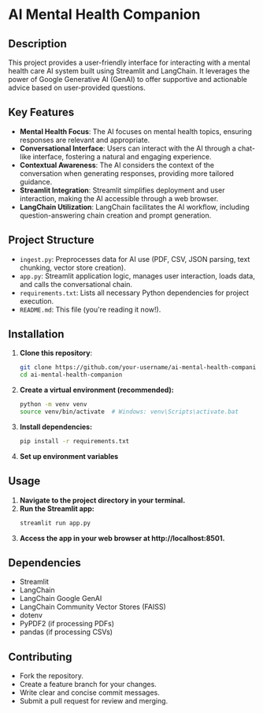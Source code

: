 # AI Mental Health Companion

## Description

This project provides a user-friendly interface for interacting with a mental health care AI system built using Streamlit and LangChain. It leverages the power of Google Generative AI (GenAI) to offer supportive and actionable advice based on user-provided questions.

## Key Features

- **Mental Health Focus**: The AI focuses on mental health topics, ensuring responses are relevant and appropriate.
- **Conversational Interface**: Users can interact with the AI through a chat-like interface, fostering a natural and engaging experience.
- **Contextual Awareness**: The AI considers the context of the conversation when generating responses, providing more tailored guidance.
- **Streamlit Integration**: Streamlit simplifies deployment and user interaction, making the AI accessible through a web browser.
- **LangChain Utilization**: LangChain facilitates the AI workflow, including question-answering chain creation and prompt generation.

## Project Structure

- `ingest.py`: Preprocesses data for AI use (PDF, CSV, JSON parsing, text chunking, vector store creation).
- `app.py`: Streamlit application logic, manages user interaction, loads data, and calls the conversational chain.
- `requirements.txt`: Lists all necessary Python dependencies for project execution.
- `README.md`: This file (you're reading it now!).

## Installation

1. **Clone this repository**:
   ```bash
   git clone https://github.com/your-username/ai-mental-health-companion.git
   cd ai-mental-health-companion
   ```
2. **Create a virtual environment (recommended):**
   ```bash
   python -m venv venv
   source venv/bin/activate  # Windows: venv\Scripts\activate.bat
   ```
3. **Install dependencies:**
   ```bash
   pip install -r requirements.txt
   ```
4. **Set up environment variables**

## Usage

1. **Navigate to the project directory in your terminal.**
2. **Run the Streamlit app:**
   ```bash
   streamlit run app.py
   ```
3. **Access the app in your web browser at http://localhost:8501.**

## Dependencies

- Streamlit
- LangChain
- LangChain Google GenAI
- LangChain Community Vector Stores (FAISS)
- dotenv
- PyPDF2 (if processing PDFs)
- pandas (if processing CSVs)

## Contributing

- Fork the repository.
- Create a feature branch for your changes.
- Write clear and concise commit messages.
- Submit a pull request for review and merging.
